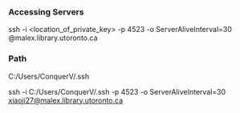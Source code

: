 ### Accessing Servers

ssh -i <location_of_private_key> -p 4523 -o ServerAliveInterval=30 <username>@malex.library.utoronto.ca

### Path

C:/Users/ConquerV/.ssh

ssh -i C:/Users/ConquerV/.ssh -p 4523 -o ServerAliveInterval=30 xiaoji27@malex.library.utoronto.ca